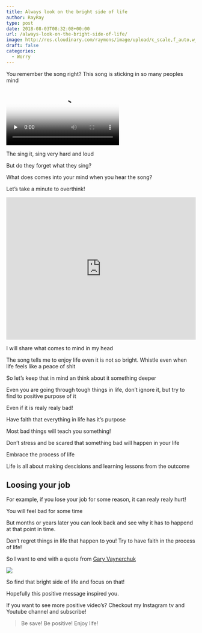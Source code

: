 ```yaml
---
title: Always look on the bright side of life
author: RayRay
type: post
date: 2018-08-03T08:32:08+00:00
url: /always-look-on-the-bright-side-of-life/
image: http://res.cloudinary.com/raymons/image/upload/c_scale,f_auto,w_2560/v1535288914/byrayray/always-look-on-the-bright-side-of-life.jpg
draft: false
categories:
  - Worry
---
```


You remember the song right? This song is sticking in so many peoples mind
<!--more-->

<div class="igtv__wrapper">
<video controls="controls" controlslist="nodownload" class="tWeCl igtv__video" playsinline="" poster="https://scontent-amt2-1.cdninstagram.com/vp/2b386269d52fb6114149bc7c104d2646/5B84FE0A/t51.2885-15/e15/37704022_274408313353113_6699938837600141312_n.jpg" preload="none" src="https://scontent-amt2-1.cdninstagram.com/vp/8f5faa770f11afb93b3cbd3e0eee6afa/5B84BB9C/t50.16885-16/10000000_312155009527760_8488684534747889664_n.mp4" type="video/mp4"></video>
</div>


The sing it, sing very hard and loud

But do they forget what they sing?

What does comes into your mind when you hear the song?

Let’s take a minute to overthink!

<div  class="yt__video" style="position:relative;height:0;padding-bottom:75%"><iframe src="https://www.youtube.com/embed/jHPOzQzk9Qo?ecver=2" style="position:absolute;width:100%;height:100%;left:0" width="480" height="360" frameborder="0" allow="autoplay; encrypted-media" allowfullscreen></iframe></div>

I will share what comes to mind in my head

The song tells me to enjoy life even it is not so bright. Whistle even when life feels like a peace of shit

So let’s keep that in mind an think about it something deeper

Even you are going through tough things in life, don’t ignore it, but try to find to positive purpose of it

Even if it is realy realy bad!

Have faith that everything in life has it’s purpose

Most bad things will teach you something!

Don’t stress and be scared that something bad will happen in your life

Embrace the process of life

Life is all about making descisions and learning lessons from the outcome

## Loosing your job

For example, if you lose your job for some reason, it can realy realy hurt!

You will feel bad for some time

But months or years later you can look back and see why it has to happend at that point in time.

Don’t regret things in life that happen to you! Try to have faith in the process of life!

So I want to end with a quote from [Gary Vaynerchuk](https://medium.com/@garyvee)

<img src="https://cdn-images-1.medium.com/max/1600/1*oB_9DNMygjs7EhHPInEELw.png">

So find that bright side of life and focus on that!

Hopefully this positive message inspired you.

If you want to see more positive video’s? Checkout my Instagram tv and Youtube channel and subscribe!

> Be save! Be positive! Enjoy life!